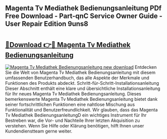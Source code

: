 ## Magenta Tv Mediathek Bedienungsanleitung PDf Free Download - Part-qnC Service Owner Guide - User Repair Edition 9uns8

# <h2><a href="http://df2hp7.blite.top/?on=Magenta+Tv+Mediathek+Bedienungsanleitung">🔗Download 👉🔴 Magenta Tv Mediathek Bedienungsanleitung</a></h2>

[![Magenta Tv Mediathek Bedienungsanleitung new download](https://i.imgur.com/lujVjoI.png)](http://df2hp7.blite.top/?on=Magenta+Tv+Mediathek+Bedienungsanleitung)
Entdecken Sie die Welt von Magenta Tv Mediathek Bedienungsanleitung mit diesem umfassenden Benutzerhandbuch, das alle Aspekte der Merkmale und Funktionen des Produkts abdeckt. Schritt-für-Schritt-Installationsanleitung Dieser Abschnitt enthält eine klare und übersichtliche Installationsanleitung für Ihr neues Magenta Tv Mediathek Bedienungsanleitung. Dieses bemerkenswerte Magenta Tv Mediathek Bedienungsanleitung bietet dank seiner fortschrittlichen Funktionen eine nahtlose Mischung aus Funktionalität und Benutzerfreundlichkeit. Wir glauben, dass das Magenta Tv Mediathek BedienungsanleitungD ein wichtiges Instrument für Ihr Bestreben war, die Vor- und Nachteile Ihrer letzten Akquisition zu verstehen. Wenn Sie Hilfe oder Klärung benötigen, hilft Ihnen unser Kundendienstteam gerne weiter.
